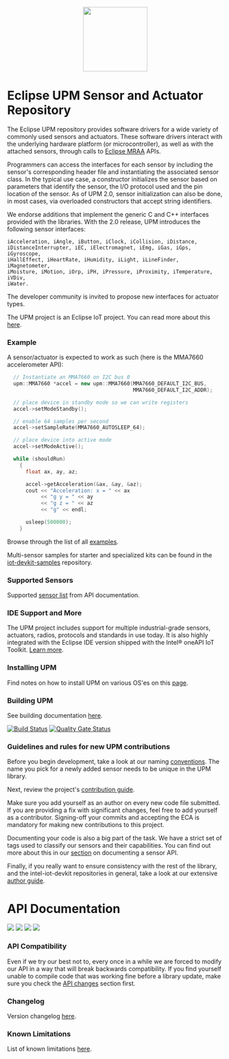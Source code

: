 <p align="center">
  <img src="https://github.com/eclipse/upm/blob/master/docs/icons/upm_logo.png" height="150px" width="auto" algt="UPM Logo"/>
</p>

Eclipse UPM Sensor and Actuator Repository
==============

The Eclipse UPM repository provides software drivers for a wide variety of
commonly used sensors and actuators. These software drivers interact with the
underlying hardware platform (or microcontroller), as well as with the attached
sensors, through calls to [Eclipse MRAA](https://github.com/eclipse/mraa) APIs.

Programmers can access the interfaces for each sensor by including the sensor's
corresponding header file and instantiating the associated sensor class. In the
typical use case, a constructor initializes the sensor based on parameters that
identify the sensor, the I/O protocol used and the pin location of the sensor.
As of UPM 2.0, sensor initialization can also be done, in most cases, via
overloaded constructors that accept string identifiers.

We endorse additions that implement the generic C and C++ interfaces provided
with the libraries. With the 2.0 release, UPM introduces the following sensor
interfaces:
```
iAcceleration, iAngle, iButton, iClock, iCollision, iDistance,
iDistanceInterrupter, iEC, iElectromagnet, iEmg, iGas, iGps, iGyroscope,
iHallEffect, iHeartRate, iHumidity, iLight, iLineFinder, iMagnetometer,
iMoisture, iMotion, iOrp, iPH, iPressure, iProximity, iTemperature, iVDiv,
iWater.
```
The developer community is invited to propose new interfaces for actuator types.

The UPM project is an Eclipse IoT project.
You can read more about this [here](https://projects.eclipse.org/proposals/eclipse-upm).

### Example

A sensor/actuator is expected to work as such (here is the MMA7660 accelerometer API):
```C++
  // Instantiate an MMA7660 on I2C bus 0
  upm::MMA7660 *accel = new upm::MMA7660(MMA7660_DEFAULT_I2C_BUS,
                                         MMA7660_DEFAULT_I2C_ADDR);

  // place device in standby mode so we can write registers
  accel->setModeStandby();

  // enable 64 samples per second
  accel->setSampleRate(MMA7660_AUTOSLEEP_64);

  // place device into active mode
  accel->setModeActive();

  while (shouldRun)
    {
      float ax, ay, az;

      accel->getAcceleration(&ax, &ay, &az);
      cout << "Acceleration: x = " << ax
           << "g y = " << ay
           << "g z = " << az
           << "g" << endl;

      usleep(500000);
    }
```

Browse through the list of all [examples](https://github.com/eclipse/upm/tree/master/examples).

Multi-sensor samples for starter and specialized kits can be found in the
[iot-devkit-samples](https://github.com/intel-iot-devkit/iot-devkit-samples) repository.

### Supported Sensors

Supported [sensor list](http://iotdk.intel.com/docs/master/upm/modules.html) from API documentation.

### IDE Support and More

The UPM project includes support for multiple industrial-grade sensors, actuators, radios,
protocols and standards in use today. It is also highly integrated with the Eclipse IDE
version shipped with the Intel® oneAPI IoT Toolkit.
[Learn more](https://software.intel.com/content/www/us/en/develop/tools/oneapi/iot-toolkit.html).

### Installing UPM

Find notes on how to install UPM on various OS'es on this [page](docs/installing.md).

### Building UPM

See building documentation [here](docs/building.md).

[![Build Status](https://travis-ci.org/intel-iot-devkit/upm.svg?branch=master)](https://travis-ci.org/intel-iot-devkit/upm)
[![Quality Gate Status](https://sonarcloud.io/api/project_badges/measure?project=upm-master&metric=alert_status)](https://sonarcloud.io/dashboard?id=upm-master)

### Guidelines and rules for new UPM contributions

Before you begin development, take a look at our naming [conventions](docs/naming.md).
The name you pick for a newly added sensor needs to be unique in the UPM library.

Next, review the project's [contribution guide](docs/contributions.md).

Make sure you add yourself as an author on every new code file submitted.
If you are providing a fix with significant changes, feel free to add yourself
as a contributor. Signing-off your commits and accepting the ECA is mandatory
for making new contributions to this project.

Documenting your code is also a big part of the task. We have a strict set of
tags used to classify our sensors and their capabilities. You can find out more
about this in our [section](docs/documentation.md) on documenting a sensor API.

Finally, if you really want to ensure consistency with the rest of the library,
and the intel-iot-devkit repositories in general, take a look at our extensive
[author guide](docs/guidelines.md).

API Documentation
==============

<a href="http://iotdk.intel.com/docs/master/upm"><img src="docs/icons/c++.png"/></a>
<a href="http://iotdk.intel.com/docs/master/upm/java"><img src="docs/icons/java.png"/></a>
<a href="http://iotdk.intel.com/docs/master/upm/python"><img src="docs/icons/python.png"/></a>
<a href="http://iotdk.intel.com/docs/master/upm/node"><img src="docs/icons/node.png"/></a>

### API Compatibility
Even if we try our best not to, every once in a while we are forced to modify
our API in a way that will break backwards compatibility. If you find yourself
unable to compile code that was working fine before a library update, make sure
you check the [API changes](docs/apichanges.md) section first.

### Changelog
Version changelog [here](docs/changelog.md).

### Known Limitations
List of known limitations [here](docs/knownlimitations.md).

